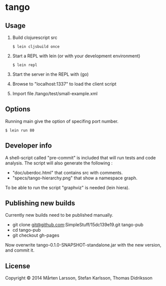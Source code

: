 # tango

## Usage

1. Build clojurescript src
   
   ```
   $ lein cljsbuild once
   ```

2. Start a REPL with lein (or with your development environment)
   
   ```
   $ lein repl
   ```	

3. Start the server in the REPL with (go)

4. Browse to "localhost:1337" to load the client script

5. Import file /tango/test/small-example.xml

## Options

Running main give the option of specifing port number.
   
   ```
   $ lein run 80
   ```

## Developer info

A shell-script called "pre-commit" is included that will run tests and code analysis. The script will also generate the following :
 - "doc/uberdoc.html" that contains src with comments.
 - "specs/tango-hierarchy.png" that show a namespace graph.

To be able to run the script "graphviz" is needed (lein hiera).

## Publishing new builds

Currently new builds need to be published manually.
 
 - git clone git@github.com:SimpleStuff/15dc139e19.git tango-pub
 - cd tango-pub
 - git checkout gh-pages 

 Now overwrite tango-0.1.0-SNAPSHOT-standalone.jar with the new version, and commit it.

## License

Copyright © 2014 Mårten Larsson, Stefan Karlsson, Thomas Didriksson


